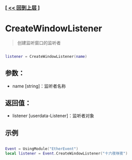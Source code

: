 ### [[ << 回到上层 ]](README.md)

# CreateWindowListener

> 创建监听窗口的监听者

```lua

listener = CreateWindowListener(name)

```

## 参数：

+ name [string]：监听者名称

## 返回值：

+ listener [userdata-Listener]：监听者对象

## 示例

```lua

Event = UsingModule("EtherEvent")
local listener = Event.CreateWindowListener("十六夜咲夜")

```